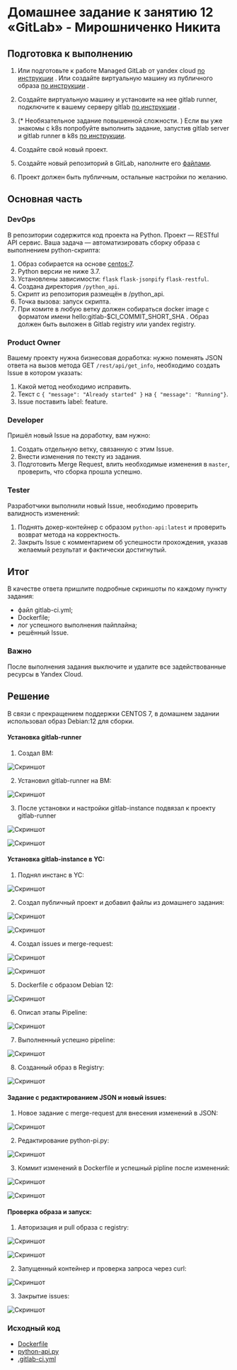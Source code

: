 # Домашнее задание к занятию 12 «GitLab» - Мирошниченко Никита

## Подготовка к выполнению


1. Или подготовьте к работе Managed GitLab от yandex cloud [по инструкции](https://cloud.yandex.ru/docs/managed-gitlab/operations/instance/instance-create) .
Или создайте виртуальную машину из публичного образа [по инструкции](https://cloud.yandex.ru/marketplace/products/yc/gitlab ) .
2. Создайте виртуальную машину и установите на нее gitlab runner, подключите к вашему серверу gitlab  [по инструкции](https://docs.gitlab.com/runner/install/linux-repository.html) .

3. (* Необязательное задание повышенной сложности. )  Если вы уже знакомы с k8s попробуйте выполнить задание, запустив gitlab server и gitlab runner в k8s  [по инструкции](https://cloud.yandex.ru/docs/tutorials/infrastructure-management/gitlab-containers). 

4. Создайте свой новый проект.
5. Создайте новый репозиторий в GitLab, наполните его [файлами](./repository).
6. Проект должен быть публичным, остальные настройки по желанию.

## Основная часть

### DevOps

В репозитории содержится код проекта на Python. Проект — RESTful API сервис. Ваша задача — автоматизировать сборку образа с выполнением python-скрипта:

1. Образ собирается на основе [centos:7](https://hub.docker.com/_/centos?tab=tags&page=1&ordering=last_updated).
2. Python версии не ниже 3.7.
3. Установлены зависимости: `flask` `flask-jsonpify` `flask-restful`.
4. Создана директория `/python_api`.
5. Скрипт из репозитория размещён в /python_api.
6. Точка вызова: запуск скрипта.
7. При комите в любую ветку должен собираться docker image с форматом имени hello:gitlab-$CI_COMMIT_SHORT_SHA . Образ должен быть выложен в Gitlab registry или yandex registry.   

### Product Owner

Вашему проекту нужна бизнесовая доработка: нужно поменять JSON ответа на вызов метода GET `/rest/api/get_info`, необходимо создать Issue в котором указать:

1. Какой метод необходимо исправить.
2. Текст с `{ "message": "Already started" }` на `{ "message": "Running"}`.
3. Issue поставить label: feature.

### Developer

Пришёл новый Issue на доработку, вам нужно:

1. Создать отдельную ветку, связанную с этим Issue.
2. Внести изменения по тексту из задания.
3. Подготовить Merge Request, влить необходимые изменения в `master`, проверить, что сборка прошла успешно.


### Tester

Разработчики выполнили новый Issue, необходимо проверить валидность изменений:

1. Поднять докер-контейнер с образом `python-api:latest` и проверить возврат метода на корректность.
2. Закрыть Issue с комментарием об успешности прохождения, указав желаемый результат и фактически достигнутый.

## Итог

В качестве ответа пришлите подробные скриншоты по каждому пункту задания:

- файл gitlab-ci.yml;
- Dockerfile; 
- лог успешного выполнения пайплайна;
- решённый Issue.

### Важно 
После выполнения задания выключите и удалите все задействованные ресурсы в Yandex Cloud.

## Решение

В связи с прекращением поддержки CENTOS 7, в домашнем задании использовал образ Debian:12 для сборки.

#### Установка gitlab-runner

1. Создал ВМ:

![Скриншот](https://github.com/Tourker/Git_HW/blob/main/HW_CI/img/05/z0_1.jpg)

2. Установил gitlab-runner на ВМ:

![Скриншот](https://github.com/Tourker/Git_HW/blob/main/HW_CI/img/05/z0_2.jpg)

3. После установки и настройки gitlab-instance подвязал к проекту gitlab-runner

![Скриншот](https://github.com/Tourker/Git_HW/blob/main/HW_CI/img/05/z0_3.jpg)

![Скриншот](https://github.com/Tourker/Git_HW/blob/main/HW_CI/img/05/z0_4.jpg)

#### Установка gitlab-instance в YC:

1. Поднял инстанс в YC:

![Скриншот](https://github.com/Tourker/Git_HW/blob/main/HW_CI/img/05/z1_0.jpg)

2. Создал публичный проект и добавил файлы из домашнего задания:

![Скриншот](https://github.com/Tourker/Git_HW/blob/main/HW_CI/img/05/z1_1.jpg)

![Скриншот](https://github.com/Tourker/Git_HW/blob/main/HW_CI/img/05/z1_2.jpg)

4. Создал issues и merge-request:

![Скриншот](https://github.com/Tourker/Git_HW/blob/main/HW_CI/img/05/z1_3.jpg)

![Скриншот](https://github.com/Tourker/Git_HW/blob/main/HW_CI/img/05/z1_4.jpg)

5. Dockerfile с образом Debian 12:

![Скриншот](https://github.com/Tourker/Git_HW/blob/main/HW_CI/img/05/z1_5.jpg)

6. Описал этапы Pipeline:

![Скриншот](https://github.com/Tourker/Git_HW/blob/main/HW_CI/img/05/z1_6.jpg)

7. Выполненный успешно pipeline:

![Скриншот](https://github.com/Tourker/Git_HW/blob/main/HW_CI/img/05/z1_7_1.jpg)

8. Созданный образ в Registry:

![Скриншот](https://github.com/Tourker/Git_HW/blob/main/HW_CI/img/05/z1_7_0.jpg)

#### Задание с редактированием JSON и новый issues:

1. Новое задание с merge-request для внесения изменений в JSON:

![Скриншот](https://github.com/Tourker/Git_HW/blob/main/HW_CI/img/05/z2_1.jpg)

2. Редактирование python-pi.py:

![Скриншот](https://github.com/Tourker/Git_HW/blob/main/HW_CI/img/05/z2_2.jpg)

3. Коммит изменений в Dockerfile и успешный pipline после изменений:

![Скриншот](https://github.com/Tourker/Git_HW/blob/main/HW_CI/img/05/z2_3.jpg)

![Скриншот](https://github.com/Tourker/Git_HW/blob/main/HW_CI/img/05/z2_4.jpg)

#### Проверка образа и запуск:

1. Авторизация и pull образа с registry:

![Скриншот](https://github.com/Tourker/Git_HW/blob/main/HW_CI/img/05/z3_1.jpg)

![Скриншот](https://github.com/Tourker/Git_HW/blob/main/HW_CI/img/05/z3_2.jpg)

2. Запущенный контейнер и проверка запроса через curl:

![Скриншот](https://github.com/Tourker/Git_HW/blob/main/HW_CI/img/05/z3_3.jpg)

3. Закрытие issues:

![Скриншот](https://github.com/Tourker/Git_HW/blob/main/HW_CI/img/05/z3_4.jpg)

### Исходный код 

- [Dockerfile](https://github.com/Tourker/Git_HW/blob/main/HW_CI/05/Dockerfile)
- [python-api.py](https://github.com/Tourker/Git_HW/blob/main/HW_CI/05/python-api.py)
- [.gitlab-ci.yml](https://github.com/Tourker/Git_HW/blob/main/HW_CI/05/.gitlab-ci.yml)